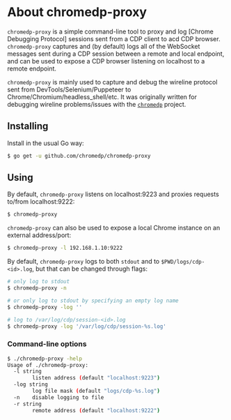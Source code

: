 # About chromedp-proxy

`chromedp-proxy` is a simple command-line tool to proxy and log [Chrome
Debugging Protocol] sessions sent from a CDP client to acd CDP browser.
`chromedp-proxy` captures and (by default) logs all of the WebSocket messages
sent during a CDP session between a remote and local endpoint, and can be used
to expose a CDP browser listening on localhost to a remote endpoint.

`chromedp-proxy` is mainly used to capture and debug the wireline protocol sent
from DevTools/Selenium/Puppeteer to Chrome/Chromium/headless_shell/etc. It was
originally written for debugging wireline problems/issues with the
[`chromedp`][2] project.

## Installing

Install in the usual Go way:

```sh
$ go get -u github.com/chromedp/chromedp-proxy
```

## Using

By default, `chromedp-proxy` listens on localhost:9223 and proxies
requests to/from localhost:9222:

```sh
$ chromedp-proxy
```

`chromedp-proxy` can also be used to expose a local Chrome instance on an
external address/port:

```sh
$ chromedp-proxy -l 192.168.1.10:9222
```

By default, `chromedp-proxy` logs to both `stdout` and to
`$PWD/logs/cdp-<id>.log`, but that can be changed through flags:

```sh
# only log to stdout
$ chromedp-proxy -n

# or only log to stdout by specifying an empty log name
$ chromedp-proxy -log ''

# log to /var/log/cdp/session-<id>.log
$ chromedp-proxy -log '/var/log/cdp/session-%s.log'
```

### Command-line options

```sh
$ ./chromedp-proxy -help
Usage of ./chromedp-proxy:
  -l string
    	listen address (default "localhost:9223")
  -log string
    	log file mask (default "logs/cdp-%s.log")
  -n	disable logging to file
  -r string
    	remote address (default "localhost:9222")
```

[1]: https://chromedevtools.github.io/devtools-protocol/
[2]: https://github.com/chromedp
